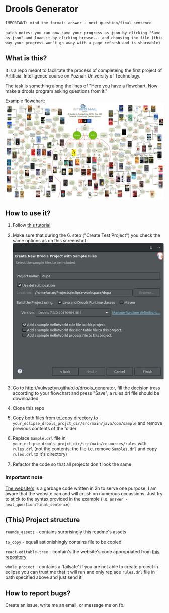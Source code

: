 # Drools Generator

```
IMPORTANT: mind the format: answer - next_question/final_sentence 

patch notes: you can now save your progress as json by clicking "Save as json" and load it by clicking browse... and choosing the file (this way your progress won't go away with a page refresh and is shareable)
```

## What is this?
It is a repo meant to facilitate the process of completeing the first project of Artificial Intelligence course on Poznan University of Technology.

The task is something along the lines of "Here you have a flowchart. Now make a drools program asking questions from it."

Example flowchart:
![Example flowchart](https://github.com/vulwsztyn/drools_generator/blob/master/readme_assets/Sci-fi&Fantasy.jpg?raw=true)

## How to use it?

1. Follow [this tutorial](https://wwu-pi.github.io/tutorials/lectures/lsp/030_install_drools.html)

1. Make sure that during the 6. step ("Create Test Project") you check the same options as on this screenshot:
![Create Test Project Screenshot](https://github.com/vulwsztyn/drools_generator/blob/master/readme_assets/Screenshot.png?raw=true)

1. Go to http://vulwsztyn.github.io/drools_generator, fill the decision tress according to your flowchart and press "Save", a rules.drl file should be downloaded

1. Clone this repo

1. Copy both files from to_copy directory to `your_eclipse_drools_projct_dir/src/main/java/com/sample` and remove previous contents of the folder

1. Replace `Sample.drl` file in `your_eclipse_drools_projct_dir/src/main/resources/rules` with `rules.drl` (not the contents, the file i.e. remove `Samples.drl` and copy `rules.drl` to it's directory)

1. Refactor the code so that all projects don't look the same

### Important note

[The website's](http://vulwsztyn.github.io/drools_generator) is a garbage code written in 2h to serve one purpose, I am aware that the website can and will crush on numerous occassions. Just try to stick to the syntax provided in the example (i.e. `answer - next_question/final_sentence`)

## (This) Project structure

`reamde_assets` - contains surprisingly this readme's assets

`to_copy` - equali astionishingly contains file to be copied

`react-editable-tree` - contain's the website's code appropriated from [this repository](https://github.com/svognev/react-editable-tree)

`whole_project` - contains a 'failsafe' if you are not able to create project in eclipse you can trust me that it will run and only replace `rules.drl` file in path specified above and just send it

## How to report bugs?

Create an issue, write me an email, or message me on fb.
